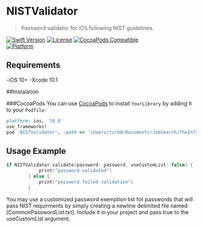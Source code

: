 # NISTValidator
> Password validator for iOS following NIST guidelines.

[![Swift Version][swift-image]][swift-url]
[![License][license-image]][license-url]
[![CocoaPods Compatible](https://img.shields.io/cocoapods/v/EZSwiftExtensions.svg)](https://img.shields.io/cocoapods/v/LFAlertController.svg)  
[![Platform](https://img.shields.io/cocoapods/p/LFAlertController.svg?style=flat)](http://cocoapods.org/pods/LFAlertController)

## Requirements

-iOS 10+
-Xcode 10.1

##Instalation 

###CocoaPods
You can use [CocoaPods](http://cocoapods.org/) to install `YourLibrary` by adding it to your `Podfile`:

```ruby 
platform: ios, '10.0'
use_frameworks!
pod 'NISTValidator', :path => '/Users/turb0/Documents/JobSearch/TheInfatuation/NISTValidator/repo/NISTValidator'
```

## Usage Example

```swift
if NISTValidator.validate(password: password, useCustomList: false) {
            print("password validated")
        } else {
            print("password failed validation")
        }
```

You may use a customized password exemption list for passwords that will pass NIST requirments by simply creating a newline delimited file named [CommonPasswordList.txt]. Include it in your project and pass true to the useCustomList argument. 


[swift-image]:https://img.shields.io/badge/swift-3.0-orange.svg
[swift-url]: https://swift.org/
[license-image]: https://img.shields.io/badge/License-MIT-blue.svg
[license-url]: LICENSE

